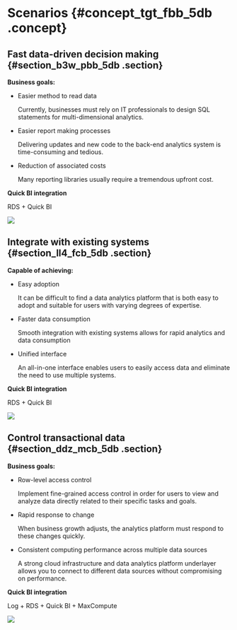 # Scenarios {#concept_tgt_fbb_5db .concept}

## Fast data-driven decision making {#section_b3w_pbb_5db .section}

**Business goals:**

-   Easier method to read data

    Currently, businesses must rely on IT professionals to design SQL statements for multi-dimensional analytics.

-   Easier report making processes

    Delivering updates and new code to the back-end analytics system is time-consuming and tedious.

-   Reduction of associated costs

    Many reporting libraries usually require a tremendous upfront cost.


**Quick BI integration**

RDS + Quick BI

![](http://static-aliyun-doc.oss-cn-hangzhou.aliyuncs.com/assets/img/9066/1040_en-US.png)

## Integrate with existing systems {#section_ll4_fcb_5db .section}

**Capable of achieving:**

-   Easy adoption

    It can be difficult to find a data analytics platform that is both easy to adopt and suitable for users with varying degrees of expertise.

-   Faster data consumption

    Smooth integration with existing systems allows for rapid analytics and data consumption

-   Unified interface

    An all-in-one interface enables users to easily access data and eliminate the need to use multiple systems.


**Quick BI integration**

RDS + Quick BI

![](http://static-aliyun-doc.oss-cn-hangzhou.aliyuncs.com/assets/img/9066/1041_en-US.png)

## Control transactional data {#section_ddz_mcb_5db .section}

**Business goals:**

-   Row-level access control

    Implement fine-grained access control in order for users to view and analyze data directly related to their specific tasks and goals.

-   Rapid response to change

    When business growth adjusts, the analytics platform must respond to these changes quickly.

-   Consistent computing performance across multiple data sources

    A strong cloud infrastructure and data analytics platform underlayer allows you to connect to different data sources without compromising on performance.


**Quick BI integration**

Log + RDS + Quick BI + MaxCompute

![](http://static-aliyun-doc.oss-cn-hangzhou.aliyuncs.com/assets/img/9066/1042_en-US.png)

